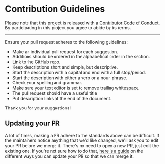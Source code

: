 # Contribution Guidelines

Please note that this project is released with a
[Contributor Code of Conduct](code-of-conduct.md). By participating in this
project you agree to abide by its terms.

---

Ensure your pull request adheres to the following guidelines:

- Make an individual pull request for each suggestion.
- Additions should be ordered in the alphabetical order in the section.
- Link to the GitHub repo.
- Keep descriptions short and simple, but descriptive.
- Start the description with a capital and end with a full stop/period.
- Start the description with either a verb or a noun phrase.
- Check your spelling and grammar.
- Make sure your text editor is set to remove trailing whitespace.
- The pull request should have a useful title
- Put description links at the end of the document.

Thank you for your suggestions!


## Updating your PR

A lot of times, making a PR adhere to the standards above can be difficult.
If the maintainers notice anything that we'd like changed, we'll ask you to
edit your PR before we merge it. There's no need to open a new PR, just edit
the existing one. If you're not sure how to do that,
[here is a guide](https://github.com/RichardLitt/knowledge/blob/master/github/amending-a-commit-guide.md)
on the different ways you can update your PR so that we can merge it.
